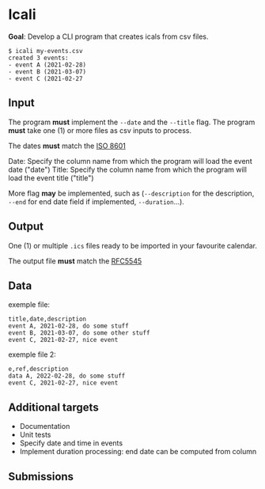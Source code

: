 # Icali

**Goal**: Develop a CLI program that creates icals from csv files.

```console
$ icali my-events.csv
created 3 events:
- event A (2021-02-28)
- event B (2021-03-07)
- event C (2021-02-27
```

## Input

The program **must** implement the `--date` and the `--title` flag.
The program **must** take one (1) or more files as csv inputs to process.

The dates **must** match the [ISO 8601][iso-8601]

Date: Specify the column name from which the program will load the event date ("date")
Title: Specify the column name from which the program will load the event title ("title")

More flag **may** be implemented, such as (`--description` for the description, `--end`
for end date field if implemented, `--duration`...).

## Output

One (1) or multiple `.ics` files ready to be imported in your favourite calendar.

The output file **must** match the [RFC5545][rfc-5545]

## Data

exemple file:

```csv
title,date,description
event A, 2021-02-28, do some stuff
event B, 2021-03-07, do some other stuff
event C, 2021-02-27, nice event
```

exemple file 2:

```csv
e,ref,description
data A, 2022-02-28, do some stuff
event C, 2021-02-27, nice event
```

## Additional targets

- Documentation
- Unit tests
- Specify date and time in events
- Implement duration processing: end date can be computed from column

[iso-8601]: https://en.wikipedia.org/wiki/ISO_8601
[rfc-5545]: https://tools.ietf.org/html/rfc5545

## Submissions
